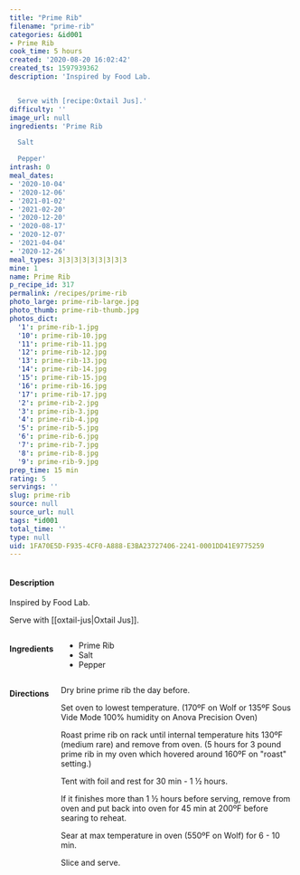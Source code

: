 ```yaml
---
title: "Prime Rib"
filename: "prime-rib"
categories: &id001
- Prime Rib
cook_time: 5 hours
created: '2020-08-20 16:02:42'
created_ts: 1597939362
description: 'Inspired by Food Lab.


  Serve with [recipe:Oxtail Jus].'
difficulty: ''
image_url: null
ingredients: 'Prime Rib

  Salt

  Pepper'
intrash: 0
meal_dates:
- '2020-10-04'
- '2020-12-06'
- '2021-01-02'
- '2021-02-20'
- '2020-12-20'
- '2020-08-17'
- '2020-12-07'
- '2021-04-04'
- '2020-12-26'
meal_types: 3|3|3|3|3|3|3|3|3
mine: 1
name: Prime Rib
p_recipe_id: 317
permalink: /recipes/prime-rib
photo_large: prime-rib-large.jpg
photo_thumb: prime-rib-thumb.jpg
photos_dict:
  '1': prime-rib-1.jpg
  '10': prime-rib-10.jpg
  '11': prime-rib-11.jpg
  '12': prime-rib-12.jpg
  '13': prime-rib-13.jpg
  '14': prime-rib-14.jpg
  '15': prime-rib-15.jpg
  '16': prime-rib-16.jpg
  '17': prime-rib-17.jpg
  '2': prime-rib-2.jpg
  '3': prime-rib-3.jpg
  '4': prime-rib-4.jpg
  '5': prime-rib-5.jpg
  '6': prime-rib-6.jpg
  '7': prime-rib-7.jpg
  '8': prime-rib-8.jpg
  '9': prime-rib-9.jpg
prep_time: 15 min
rating: 5
servings: ''
slug: prime-rib
source: null
source_url: null
tags: *id001
total_time: ''
type: null
uid: 1FA70E5D-F935-4CF0-A888-E3BA23727406-2241-0001DD41E9775259
---
```

<div class="large-8 medium-7 columns" id="writeup">		<div id="description"><h4>Description</h4>
<div class="box box-description content"><p>Inspired by Food Lab.</p>
<p>Serve with [[oxtail-jus|Oxtail Jus]].</p>
</div></div>	</div><!-- #writeup -->
</div><!-- #row-one -->
<div class="row" id="row-two">	<div class="medium-4 small-5 columns" id="ingredients"><h4>Ingredients</h4><div class="box box-ingredients content"><ul>
<li>Prime Rib</li>
<li>Salt</li>
<li>Pepper</li>
</ul>
</div>	</div>	<div class="medium-6 small-7 columns" id="directions"><h4>Directions</h4><div class="box box-directions content"><p>Dry brine prime rib the day before.</p>
<p>Set oven to lowest temperature. (170ºF on Wolf or 135ºF Sous Vide Mode 100% humidity on Anova Precision Oven)</p>
<p>Roast prime rib on rack until internal temperature hits 130ºF (medium rare) and remove from oven. (5 hours for 3 pound prime rib in my oven which hovered around 160ºF on &quot;roast&quot; setting.)</p>
<p>Tent with foil and rest for 30 min - 1 ½ hours.</p>
<p>If it finishes more than 1 ½ hours before serving, remove from oven and put back into oven for 45 min at 200ºF before searing to reheat.</p>
<p>Sear at max temperature in oven (550ºF on Wolf) for 6 - 10 min.</p>
<p>Slice and serve.</p>
</div>	</div>